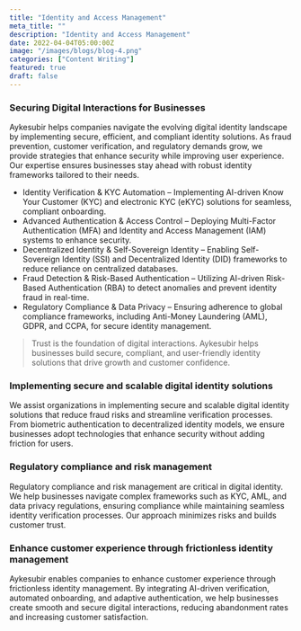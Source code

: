 ```yaml
---
title: "Identity and Access Management"
meta_title: ""
description: "Identity and Access Management"
date: 2022-04-04T05:00:00Z
image: "/images/blogs/blog-4.png"
categories: ["Content Writing"]
featured: true
draft: false
---
```


### Securing Digital Interactions for Businesses

Aykesubir helps companies navigate the evolving digital identity landscape by implementing secure, efficient, and compliant identity solutions. As fraud prevention, customer verification, and regulatory demands grow, we provide strategies that enhance security while improving user experience. Our expertise ensures businesses stay ahead with robust identity frameworks tailored to their needs.

- Identity Verification & KYC Automation – Implementing AI-driven Know Your Customer (KYC) and electronic KYC (eKYC) solutions for seamless, compliant onboarding.
- Advanced Authentication & Access Control – Deploying Multi-Factor Authentication (MFA) and Identity and Access Management (IAM) systems to enhance security.
- Decentralized Identity & Self-Sovereign Identity – Enabling Self-Sovereign Identity (SSI) and Decentralized Identity (DID) frameworks to reduce reliance on centralized databases.
- Fraud Detection & Risk-Based Authentication – Utilizing AI-driven Risk-Based Authentication (RBA) to detect anomalies and prevent identity fraud in real-time.
- Regulatory Compliance & Data Privacy – Ensuring adherence to global compliance frameworks, including Anti-Money Laundering (AML), GDPR, and CCPA, for secure identity management.

> Trust is the foundation of digital interactions. Aykesubir helps businesses build secure, compliant, and user-friendly identity solutions that drive growth and customer confidence.


### Implementing secure and scalable digital identity solutions
We assist organizations in implementing secure and scalable digital identity solutions that reduce fraud risks and streamline verification processes. From biometric authentication to decentralized identity models, we ensure businesses adopt technologies that enhance security without adding friction for users.

### Regulatory compliance and risk management
Regulatory compliance and risk management are critical in digital identity. We help businesses navigate complex frameworks such as KYC, AML, and data privacy regulations, ensuring compliance while maintaining seamless identity verification processes. Our approach minimizes risks and builds customer trust.

### Enhance customer experience through frictionless identity management
Aykesubir enables companies to enhance customer experience through frictionless identity management. By integrating AI-driven verification, automated onboarding, and adaptive authentication, we help businesses create smooth and secure digital interactions, reducing abandonment rates and increasing customer satisfaction.